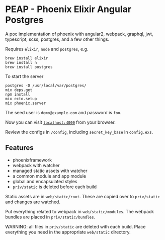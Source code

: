 # PEAP - Phoenix Elixir Angular Postgres
A poc implementation of phoenix with angular2, webpack, graphql, jwt,
typescript, scss, postgres, and a few other things.

Requires `elixir`, `node` and `postgres`, e.g.
```
brew install elixir
brew install n
brew install postgres
```

To start the server
```
postgres -D /usr/local/var/postgres/
mix deps.get
npm install
mix ecto.setup
mix phoenix.server
```

The seed user is `demo@example.com` and password is `foo`.

Now you can visit [`localhost:4000`](http://localhost:4000) from your browser.

Review the configs in `/config`, including `secret_key_base` in `config.exs`.

Features
--------

* phoenixframework
* webpack with watcher
* managed static assets with watcher
* a common module and app module
* global and encapsulated styles
* `priv/static` is deleted before each build

Static assets are in `web/static/root`. These are copied over to `priv/static` and changes are watched.

Put everything related to webpack in `web/static/modules`. The webpack bundles are placed in `priv/static/bundles`.

WARNING: all files in `priv/static` are deleted with each build. Place everything you need in the appropriate `web/static` directory.
